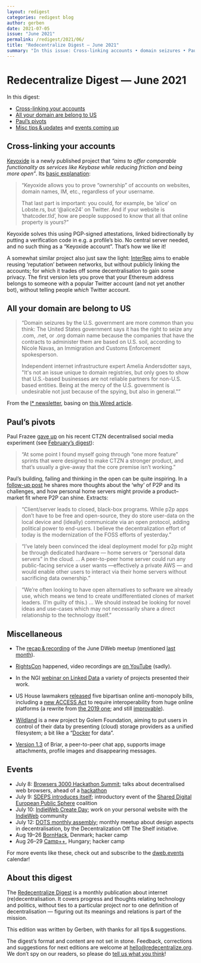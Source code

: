 ```yaml
---
layout: redigest
categories: redigest blog
author: gerben
date: 2021-07-05
issue: "June 2021"
permalink: /redigest/2021/06/
title: "Redecentralize Digest — June 2021"
summary: "In this issue: Cross-linking accounts • domain seizures • Paul’s pivots • etc."
---
```


Redecentralize Digest — June 2021
=================================

In this digest:

- [Cross-linking your accounts](#cross-linking-your-accounts)
- [All your domain are belong to US](#all-your-domain-are-belong-to-us)
- [Paul’s pivots](#pauls-pivots)
- [Misc tips & updates](#miscellaneous) and [events coming up](#events)


## Cross-linking your accounts

[Keyoxide][] is a newly published project that *“aims to offer comparable functionality as services like Keybase while reducing friction and being more open”*. Its [basic explanation][]:

> “Keyoxide allows you to prove “ownership” of accounts on websites, domain names, IM, etc., regardless of your username.
>
> That last part is important: you could, for example, be ‘alice’ on Lobste.rs, but ‘@alice24’ on Twitter. And if your website is ‘thatcoder.tld’, how are people supposed to know that all that online property is yours?”

Keyoxide solves this using PGP-signed attestations, linked bidirectionally by putting a verification code in e.g. a profile’s bio. No central server needed, and no such thing as a “Keyoxide account”. That’s how we like it!

A somewhat similar project also just saw the light: [InterRep][] aims to enable reusing ‘reputation’ between networks, but without publicly linking the accounts; for which it trades off some decentralisation to gain some privacy. The first version lets you prove that your Ethereum address belongs to someone with a popular Twitter account (and not yet another bot), without telling people *which* Twitter account.

[Keyoxide]: https://yarmo.eu/post/keyoxide
[basic explanation]: https://keyoxide.org/about
[InterRep]: https://jaygraber.medium.com/introducing-interrep-255d3f56682


## All your domain are belong to US

> “Domain seizures by the U.S. government are more common than you think: The United States government says it has the right to seize any .com, .net, or .org domain name because the companies that have the contracts to administer them are based on U.S. soil, according to Nicole Navas, an Immigration and Customs Enforcement spokesperson.
>
> Independent internet infrastructure expert Amelia Andersdotter says, "It's not an issue unique to domain registries, but only goes to show that U.S.-based businesses are not reliable partners for non-U.S. based entities. Being at the mercy of the U.S. government is undesirable not just because of the spying, but also in general."”

From the [I* newsletter][], basing on [this Wired article][].

[I* newsletter]: https://cdt.org/insights/new-cdt-newsletter-for-journalists-highlights-emerging-internet-infrastructure-issues/
[this Wired article]: https://www.wired.com/2012/03/feds-seize-foreign-sites/


## Paul’s pivots

Paul Frazee [gave up][] on his recent CTZN decentralised social media experiment (see [February’s digest][]):

> “At some point I found myself going through “one more feature” sprints that were designed to make CTZN a stronger product, and that’s usually a give-away that the core premise isn’t working.”

Paul’s building, failing and thinking in the open can be quite inspiring. In a [follow-up post][] he shares more thoughts about the ‘why’ of P2P and its challenges, and how personal home servers might provide a product–market fit where P2P can shine. Extracts:

> “Client/server leads to closed, black-box programs. While p2p apps don’t have to be free and open-source, they do store user-data on the local device and (ideally) communicate via an open protocol, adding political power to end-users. I believe the decentralization effort of today is the modernization of the FOSS efforts of yesterday.”

> “I’ve lately been convinced the ideal deployment model for p2p might be through dedicated hardware — home servers or “personal data servers” in the cloud. … A peer-to-peer home server could run any public-facing service a user wants —effectively a private AWS — and would enable other users to interact via their home servers without sacrificing data ownership.”

> “We’re often looking to have open alternatives to software we already use, which means we tend to create undifferentiated clones of market leaders. (I’m guilty of this.) … We should instead be looking for novel ideas and use-cases which may not necessarily share a direct relationship to the technology itself.”

[gave up]: https://paulfrazee.medium.com/building-in-the-open-70ac9dccf1aa
[February’s digest]: https://redecentralize.org/redigest/2021/02/#ctzn
[follow-up post]: https://paulfrazee.medium.com/productizing-p2p-bff5aed95f6a


## Miscellaneous

- The [recap & recording][] of the June DWeb meetup (mentioned [last month][]).

[recap & recording]: https://blog.archive.org/2021/06/22/dweb-meetup-june-2021-latest-from-the-dweb-ecosystem/
[last month]: https://redecentralize.org/redigest/2021/05/#dweb-meetup-today


- [RightsCon][] happened, video recordings are [on YouTube][] (sadly).

[RightsCon]: https://www.rightscon.org/
[on YouTube]: https://www.youtube.com/playlist?list=PLprTandRM962kq7fcetWh8Uvp0bB0tM8C


- In the NGI [webinar on Linked Data][] a variety of projects presented their work.

[webinar on Linked Data]: https://nlnet.nl/events/20210621/LinkedData/


- US House lawmakers [released][] five bipartisan online anti-monopoly bills, including a [new ACCESS Act][] to require interoperability from huge online platforms (a rewrite from [the 2019 one][]; and still [improvable][]).

[released]: https://cicilline.house.gov/press-release/house-lawmakers-release-anti-monopoly-agenda-stronger-online-economy-opportunity
[new ACCESS Act]: https://www.eff.org/deeplinks/2021/06/access-act-takes-step-towards-more-interoperable-future
[the 2019 one]: https://www.warner.senate.gov/public/index.cfm/2019/10/senators-introduce-bipartisan-bill-to-encourage-competition-in-social-media
[improvable]: https://www.eff.org/id/deeplinks/2021/06/new-access-act-good-start-heres-how-make-sure-it-delivers


- [Wildland][] is a new project by Golem Foundation, aiming to put users in control of their data by presenting (cloud) storage providers as a unified filesystem; a bit like a “[Docker][] for data”.

[Wildland]: https://wildland.io/
[Docker]: https://docker.com/


- [Version 1.3][] of Briar, a peer-to-peer chat app, supports image attachments, profile images and disappearing messages.

[Version 1.3]: https://briarproject.org/news/2021-briar-1.3-released/


## Events

- July 8: [Browsers 3000 Hackathon Summit](https://www.meetup.com/San-Francisco-IPFS/events/cbjsgsycckbkc/); talks about decentralised web browsers, ahead of a [hackathon](https://events.protocol.ai/2021/browsers3000/)
- July 9: [SDEPS introduces itself](https://sdeps.eu/index.php/2021/07/03/sdeps-introduces-itself/); introductory event of the [Shared Digital European Public Sphere](https://sdeps.eu/) coalition
- July 10: [IndieWeb Create Day](https://events.indieweb.org/2021/07/indieweb-create-day-B6zvFMa8yjTe); work on your personal website with the [IndieWeb](https://indieweb.org/) community
- July 12: [DOTS monthly assembly](https://decentpatterns.xyz/assembly/); monthly meetup about design aspects in decentralisation, by the Decentralization Off The Shelf initiative.
- Aug 19–26 [BornHack](https://bornhack.dk/bornhack-2021/), Denmark; hacker camp
- Aug 26–29 [Camp++](https://camp.hsbp.org/2021/pp7e5/), Hungary; hacker camp

For more events like these, check out and subscribe to the [dweb.events][] calendar!

[dweb.events]: https://dweb.events


## About this digest

The [Redecentralize Digest](https://redecentralize.org/redigest/) is a monthly publication about internet (re)decentralisation. It covers progress and thoughts relating technology and politics, without ties to a particular project nor to one definition of decentralisation — figuring out its meanings and relations is part of the mission.

This edition was written by Gerben, with thanks for all tips & suggestions.

The digest’s format and content are not set in stone. Feedback, corrections and suggestions for next editions are welcome at <hello@redecentralize.org>. We don’t spy on our readers, so please do [tell us what you think](mailto:hello@redecentralize.org?subject=ReDigest%20feedback&body=I%20find%20ReDigest%20_____.%20It%20would%20be%20%28even%29%20better%20if%20_____.)!
